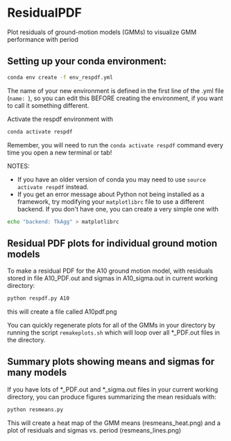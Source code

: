# ResidualPDF
Plot residuals of ground-motion models (GMMs) to visualize GMM performance with period

## Setting up your conda environment: 
```bash
conda env create -f env_respdf.yml
```
The name of your new environment is defined in the first line of the .yml file (```name: ```), so you can edit this BEFORE creating the environment, if you want to call it something different.  

Activate the respdf environment with
```bash
conda activate respdf
```
Remember, you will need to run the ```conda activate respdf``` command every time you open a new terminal or tab!

NOTES: 
* If you have an older version of conda you may need to use ```source activate respdf``` instead.
* If you get an error message about Python not being installed as a framework, try modifying your ```matplotlibrc``` file to use a different backend.  If you don't have one, you can create a very simple one with 
```bash
echo "backend: TkAgg" > matplotlibrc
```

## Residual PDF plots for individual ground motion models
To make a residual PDF for the A10 ground motion model, with residuals stored in file A10_PDF.out and sigmas in A10_sigma.out in current working directory:
```bash
python respdf.py A10
```
this will create a file called A10pdf.png

You can quickly regenerate plots for all of the GMMs in your directory by running the script ```remakeplots.sh``` which will loop over all *_PDF.out files in the directory.

## Summary plots showing means and sigmas for many models
If you have lots of *_PDF.out and *_sigma.out files in your current working directory, you can produce figures summarizing the mean residuals with:
```bash
python resmeans.py 
```
This will create a heat map of the GMM means (resmeans_heat.png) and a plot of residuals and sigmas vs. period (resmeans_lines.png)
